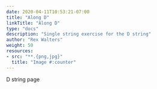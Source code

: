```yaml
---
date: 2020-04-11T10:53:21-07:00
title: "Along D"
linkTitle: "Along D"
type: "docs"
description: "Single string exercise for the D string"
author: "Rex Walters"
weight: 50
resources:
- src: "**.{png,jpg}"
  title: "Image #:counter"
---
```


D string page
